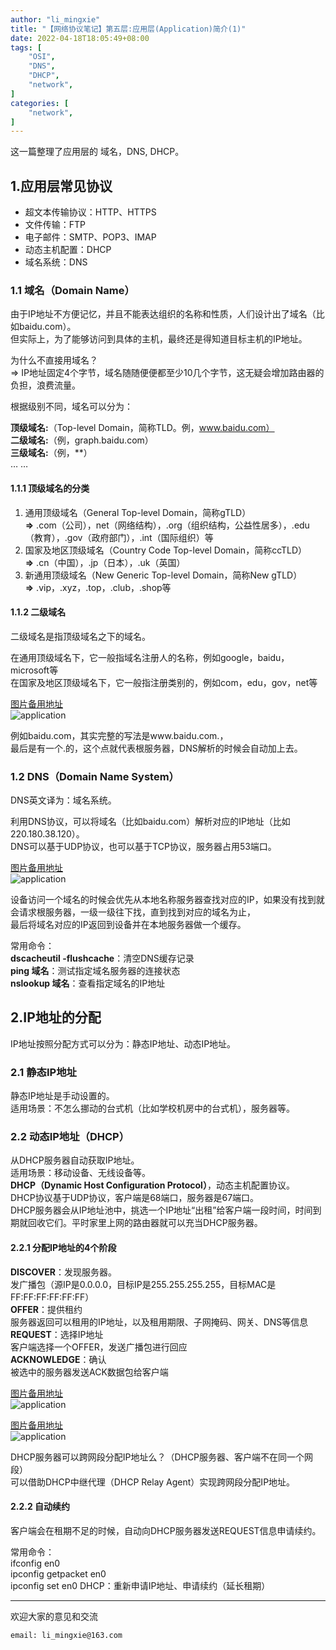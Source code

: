 ```yaml
---
author: "li_mingxie"
title: "【网络协议笔记】第五层:应用层(Application)简介(1)"
date: 2022-04-18T18:05:49+08:00
tags: [
    "OSI",
    "DNS",
    "DHCP",
    "network",
]
categories: [
    "network",
]
---
```


这一篇整理了应用层的 域名，DNS, DHCP。

## 1.应用层常见协议

* 超文本传输协议：HTTP、HTTPS
* 文件传输：FTP
* 电子邮件：SMTP、POP3、IMAP
* 动态主机配置：DHCP
* 域名系统：DNS

### 1.1 域名（Domain Name）

由于IP地址不方便记忆，并且不能表达组织的名称和性质，人们设计出了域名（比如baidu.com）。  
但实际上，为了能够访问到具体的主机，最终还是得知道目标主机的IP地址。  

为什么不直接用域名？  
=> IP地址固定4个字节，域名随随便便都至少10几个字节，这无疑会增加路由器的负担，浪费流量。  

根据级别不同，域名可以分为：  

**顶级域名:**（Top-level Domain，简称TLD。例，www.baidu.com）  
**二级域名:**（例，graph.baidu.com）  
**三级域名:**（例，**）  
… …

#### 1.1.1 顶级域名的分类

1. 通用顶级域名（General Top-level Domain，简称gTLD）  
**=>** .com（公司），net（网络结构），.org（组织结构，公益性居多），.edu（教育），.gov（政府部门），.int（国际组织）等  
2. 国家及地区顶级域名（Country Code Top-level Domain，简称ccTLD）  
**=>** .cn（中国），.jp（日本），.uk（英国）  
3. 新通用顶级域名（New Generic Top-level Domain，简称New gTLD）  
**=>** .vip，.xyz，.top，.club，.shop等  

#### 1.1.2 二级域名  

二级域名是指顶级域名之下的域名。  

在通用顶级域名下，它一般指域名注册人的名称，例如google，baidu，microsoft等  
在国家及地区顶级域名下，它一般指注册类别的，例如com，edu，gov，net等  

[图片备用地址](https://limingxie.github.io/images/network/application/application_01.png)  
![application](https://mingxie-blog.oss-cn-beijing.aliyuncs.com/image/network/application/application_01.png?x-oss-process=image/resize,w_700,m_lfit)  

例如baidu.com，其实完整的写法是www.baidu.com.，  
最后是有一个.的，这个点就代表根服务器，DNS解析的时候会自动加上去。  

### 1.2 DNS（Domain Name System）

DNS英文译为：域名系统。  

利用DNS协议，可以将域名（比如baidu.com）解析对应的IP地址（比如220.180.38.120）。  
DNS可以基于UDP协议，也可以基于TCP协议，服务器占用53端口。  

[图片备用地址](https://limingxie.github.io/images/network/application/application_02.png)  
![application](https://mingxie-blog.oss-cn-beijing.aliyuncs.com/image/network/application/application_02.png?x-oss-process=image/resize,w_700,m_lfit)  

设备访问一个域名的时候会优先从本地名称服务器查找对应的IP，如果没有找到就会请求根服务器，一级一级往下找，直到找到对应的域名为止，  
最后将域名对应的IP返回到设备并在本地服务器做一个缓存。  

常用命令：  
**dscacheutil -flushcache**：清空DNS缓存记录  
**ping 域名**：测试指定域名服务器的连接状态  
**nslookup 域名**：查看指定域名的IP地址  

## 2.IP地址的分配

IP地址按照分配方式可以分为：静态IP地址、动态IP地址。  

### 2.1 静态IP地址

静态IP地址是手动设置的。  
适用场景：不怎么挪动的台式机（比如学校机房中的台式机），服务器等。  

### 2.2 动态IP地址（DHCP）

从DHCP服务器自动获取IP地址。  
适用场景：移动设备、无线设备等。  
**DHCP（Dynamic Host Configuration Protocol）**，动态主机配置协议。  
DHCP协议基于UDP协议，客户端是68端口，服务器是67端口。  
DHCP服务器会从IP地址池中，挑选一个IP地址“出租”给客户端一段时间，时间到期就回收它们。平时家里上网的路由器就可以充当DHCP服务器。  

#### 2.2.1 分配IP地址的4个阶段

**DISCOVER**：发现服务器。  
发广播包（源IP是0.0.0.0，目标IP是255.255.255.255，目标MAC是FF:FF:FF:FF:FF:FF）  
**OFFER**：提供租约  
服务器返回可以租用的IP地址，以及租用期限、子网掩码、网关、DNS等信息  
**REQUEST**：选择IP地址  
客户端选择一个OFFER，发送广播包进行回应  
**ACKNOWLEDGE**：确认  
被选中的服务器发送ACK数据包给客户端  

[图片备用地址](https://limingxie.github.io/images/network/application/application_03.png)  
![application](https://mingxie-blog.oss-cn-beijing.aliyuncs.com/image/network/application/application_03.png?x-oss-process=image/resize,w_400,m_lfit)  

[图片备用地址](https://limingxie.github.io/images/network/application/application_04.png)  
![application](https://mingxie-blog.oss-cn-beijing.aliyuncs.com/image/network/application/application_04.png?x-oss-process=image/resize,w_700,m_lfit)  

DHCP服务器可以跨网段分配IP地址么？（DHCP服务器、客户端不在同一个网段）  
可以借助DHCP中继代理（DHCP Relay Agent）实现跨网段分配IP地址。  

#### 2.2.2 自动续约

客户端会在租期不足的时候，自动向DHCP服务器发送REQUEST信息申请续约。  

常用命令：  
ifconfig en0  
ipconfig getpacket en0  
ipconfig set en0 DHCP：重新申请IP地址、申请续约（延长租期）  

----------------------------------------------
欢迎大家的意见和交流

`email: li_mingxie@163.com`

